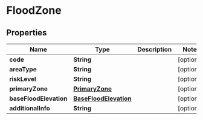 

# FloodZone


## Properties

Name | Type | Description | Notes
------------ | ------------- | ------------- | -------------
**code** | **String** |  |  [optional]
**areaType** | **String** |  |  [optional]
**riskLevel** | **String** |  |  [optional]
**primaryZone** | [**PrimaryZone**](PrimaryZone.md) |  |  [optional]
**baseFloodElevation** | [**BaseFloodElevation**](BaseFloodElevation.md) |  |  [optional]
**additionalInfo** | **String** |  |  [optional]



